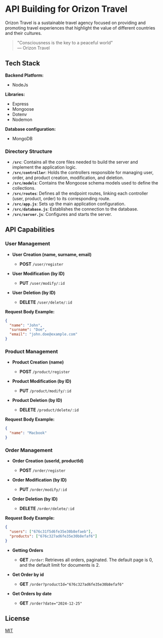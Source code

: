 # API Building for Orizon Travel

Orizon Travel is a sustainable travel agency focused on providing and promoting travel experiences that highlight the value of different countries and their cultures.

> "Consciousness is the key to a peaceful world"  
> — Orizon Travel

## Tech Stack

**Backend Platform:**
- NodeJs

**Libraries:** 
- Express
- Mongoose
- Dotenv
- Nodemon

**Database configuration:**
- MongoDB

### Directory Structure

- **`/src`**: Contains all the core files needed to build the server and implement the application logic.
- **`/src/controller`**: Holds the controllers responsible for managing user, order, and product creation, modification, and deletion.
- **`/src/models`**: Contains the Mongoose schema models used to define the collections.
- **`/src/routes`**: Defines all the endpoint routes, linking each controller (user, product, order) to its corresponding route.
- **`/src/app.js`**: Sets up the main application configuration.
- **`/src/database.js`**: Establishes the connection to the database.
- **`/src/server.js`**: Configures and starts the server.

## API Capabilities

### User Management

- **User Creation (name, surname, email)**  
  - **POST** `/user/register`
  
- **User Modification (by ID)**  
  - **PUT** `/user/modify/:id`
  
- **User Deletion (by ID)**  
  - **DELETE** `/user/delete/:id`

**Request Body Example:**
```json
{
  "name": "John",
  "surname": "Doe",
  "email": "john.doe@example.com"
}
```

### Product Management

- **Product Creation (name)**  
  - **POST** `/product/register`
  
- **Product Modification (by ID)**  
  - **PUT** `/product/modify/:id`
  
- **Product Deletion (by ID)**  
  - **DELETE** `/product/delete/:id`

**Request Body Example:**
```json
{
  "name": "Macbook"
}
```

### Order Management

- **Order Creation (userId, productId)**  
  - **POST** `/order/register`
  
- **Order Modification (by ID)**  
  - **PUT** `/order/modify/:id`
  
- **Order Deletion (by ID)**  
  - **DELETE** `/order/delete/:id`

**Request Body Example:**
```json
{
  "users": ["676c31f5d6fe35e30b8efaeb"],
  "products": ["676c327ad6fe35e30b8efaf6"]
}
```

- **Getting Orders**  
  - **GET** `/order`: Retrieves all orders, paginated. The default page is 0, and the default limit for documents is 2.

- **Get Order by id**  
  - **GET** `/order?productId="676c327ad6fe35e30b8efaf6"`

- **Get Orders by date**  
  - **GET** `/order?date="2024-12-25"`

## License

[MIT](https://choosealicense.com/licenses/mit/)